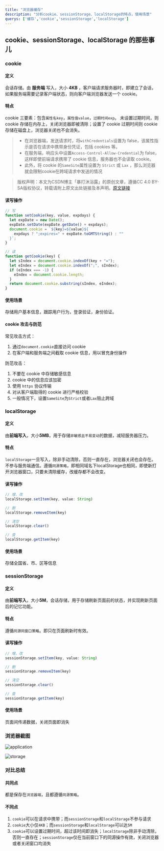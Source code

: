 ```yaml
---
title: "浏览器缓存"
description: "分析cookie、sessionStorage、localStorage的特点，使用场景"
querys: ['缓存','cookie','sessionStorage','localStorage']
---
```


## cookie、sessionStorage、localStorage 的那些事儿

### cookie

#### 定义

会话存储。由 **服务端** 写入，大小 **4KB** ，客户端请求服务器时，即建立了会话，如果服务端需要记录客户端状态，则向客户端浏览器发送一个 cookie。

#### 特点

cookie 三要素：包含`属性名key`，`属性值value`，`过期时间exp`。
未设置过期时间，则 cookie 存储在内存上，关闭浏览器即被清除；设置了 cookie 过期时间则 cookie 存储在磁盘上，浏览器关闭也不会消失。

> - 在浏览器端，发送请求时，将`withCredentials`设置为 false，该属性指示是否在请求中携带身份凭证，包括 cookies 等。
> - 在服务端，响应头中设置`Access-Control-Allow-Credential`为 false，这样即使前端请求携带了 cookie 信息，服务器也不会读取 cookie。
> - 此外，将 cookie 的`SameSite`属性设置为 `Strict` 或 `Lax` ，那么浏览器就会限制cookie在跨域请求中发送的情况

> 版权声明：本文为CSDN博主「暴打沐浴露」的原创文章，遵循CC 4.0 BY-SA版权协议，转载请附上原文出处链接及本声明。[原文链接](https://blog.csdn.net/weixin_48133907/article/details/130259657)

#### 读写操作

```js
// 写
function setCookie(key, value, expdays) {
  let expDate = new Date();
  expDate.setDate(expDate.getDate() + expdays);
  document.cookie = `${key}=${value}${
    expdays ? ";expires=" + expDate.toGMTString() : ""
  }`;
}
```

```js
// 读
function getCookie(key) {
  let sIndex = document.cookie.indexOf(key + "=");
  let eIndex = document.cookie.indexOf(";", sIndex);
  if (eIndex === -1) {
    eIndex = document.cookie.length;
  }
  return document.cookie.substring(sIndex, eIndex);
}
```

#### 使用场景

存储用户基本信息，跟踪用户行为，登录验证，身份验证。

#### cookie 攻击与防范

常见攻击方式：

1. 通过`document.cookie`直接访问 cookie
2. 在客户端和服务端之间截取 cookie 信息，用以冒充身份操作

防范攻击：

1. 不要在 cookie 中存储敏感信息
2. cookie 中的信息应该加密
3. 使用 `https` 协议传输
4. 对从客户端取得的 cookie 进行严格校验
5. 一般情况下，设置`SameSite`为`Strict`或者`Lax`阻止跨域

### localStorage

#### 定义

由**前端写入**，大小**5MB**，用于存储`非敏感且不易变动`的数据，减轻服务器压力。

#### 特点

`localStorage`一旦写入，除非手动清除，否则一直存在，浏览器关闭也会存在。不参与服务端通信。遵循`同源策略`，即相同域名下localStorage也相同，即使新打开浏览器窗口，只要未清除缓存，改缓存都不会改变。

#### 读写操作

```js
// 增、改
localStorage.setItem(key, value: String)

// 删
localStorage.removeItem(key)

// 清空
localStorage.clear()

// 查
localStorage.getItem(key)
```

#### 使用场景

存储全国省、市、区等信息

### sessionStorage

#### 定义

由**前端写入**，大小**5M**，会话存储，用于存储刷新页面前的状态，并实现刷新页面后的记忆功能。

#### 特点

遵循`同源同窗口策略`。即只在页面刷新时有效。

#### 读写操作

```js
// 增、改
sessionStorage.setItem(key, value: String)

// 删
sessionStorage.removeItem(key)

// 清空
sessionStorage.clear()

// 查
sessionStorage.getItem(key)
```

#### 使用场景

页面间传递数据，关闭页面即消失

### 浏览器截图

![application](/img/application.png)

![storage](/img/storage.png)

### 对比总结

#### 共同点

都是保存在`浏览器端`，且都遵循`同源策略`。

#### 不同点

1. `cookie`可以在请求中携带；而`sessionStorage`和`localStorage`不参与请求
2. `cookie`大小仅`4KB`；而`sessionStorage`和`localStorage`可以达`5M`
3. `cookie`可以设置过期时间，超过该时间即消失；`localStorage`除非手动清除，否则一直存在；`sessionStorage`仅在当前窗口下的同源操作有效，关闭浏览器或者关闭窗口均消失
